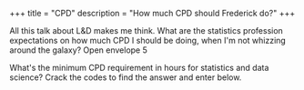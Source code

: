 +++
title = "CPD"
description = "How much CPD should Frederick do?"
+++

All this talk about L&D makes me think.
What are the statistics profession expectations on how much CPD I should be doing, when I'm not whizzing around the galaxy?
Open envelope 5

What's the minimum CPD requirement in hours for statistics and data science?
Crack the codes to find the answer and enter below.